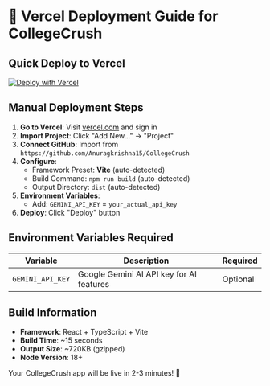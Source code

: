 # 🚀 Vercel Deployment Guide for CollegeCrush

## Quick Deploy to Vercel

[![Deploy with Vercel](https://vercel.com/button)](https://vercel.com/new/clone?repository-url=https://github.com/Anuragkrishna15/CollegeCrush)

## Manual Deployment Steps

1. **Go to Vercel**: Visit [vercel.com](https://vercel.com) and sign in
2. **Import Project**: Click "Add New..." → "Project"
3. **Connect GitHub**: Import from `https://github.com/Anuragkrishna15/CollegeCrush`
4. **Configure**:
   - Framework Preset: **Vite** (auto-detected)
   - Build Command: `npm run build` (auto-detected)
   - Output Directory: `dist` (auto-detected)
5. **Environment Variables**:
   - Add: `GEMINI_API_KEY` = `your_actual_api_key`
6. **Deploy**: Click "Deploy" button

## Environment Variables Required

| Variable | Description | Required |
|----------|-------------|----------|
| `GEMINI_API_KEY` | Google Gemini AI API key for AI features | Optional |

## Build Information

- **Framework**: React + TypeScript + Vite
- **Build Time**: ~15 seconds
- **Output Size**: ~720KB (gzipped)
- **Node Version**: 18+

Your CollegeCrush app will be live in 2-3 minutes! 🎉
